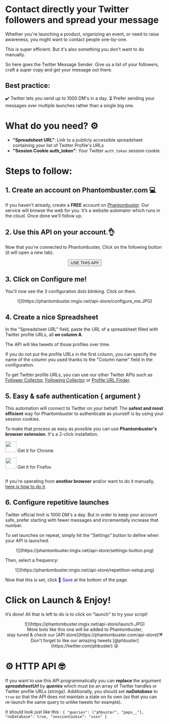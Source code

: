 # Contact directly your Twitter followers and spread your message

Whether you're launching a product, organizing an event, or need to raise awareness, you might want to contact people one-by-one. 

This is super efficient.
But it's also something you don't want to do manually.

So here goes the Twitter Message Sender. Give us a list of your followers, craft a super copy and get your message out there. 

## Best practice:
✔️ Twitter lets you send up to 1000 DM's in a day.
⏳ Prefer sending your messages over multiple launches rather than a single big one.

# What do you need? ⚙️
- **"Spreadsheet URL"**: Link to a publicly accessible spreadsheet containing your list of Twitter Profile's URLs
- **"Session Cookie auth_token"**: Your Twitter `auth_token` session cookie.

# Steps to follow:
## 1. Create an account on Phantombuster.com 💻
If you haven't already, create a **FREE** account on [Phantombuster](https://phantombuster.com/register). Our service will browse the web for you. It’s a website automator which runs in the cloud. Once done we'll follow up.

## 2. Use this API on your account.👌
Now that you're connected to Phantombuster, Click on the following button (it will open a new tab).

<center><button type="button" class="btn btn-warning callToAction" onclick="useThisApi()">USE THIS API!</button></center>

## 3. Click on Configure me!
You'll now see the 3 configuration dots blinking. Click on them.

<center>![](https://phantombuster.imgix.net/api-store/configure_me.JPG)</center>

## 4. Create a nice Spreadsheet
In the "Spreadsheet URL" field, paste the URL of a spreadsheet filled with Twitter profile URLs, all **on column A**.

The API will like tweets of those profiles over time.

If you do not put the profile URLs in the first column, you can specify the name of the column you used thanks to the "Column name" field in the configuration.

To get Twitter profile URLs, you can use our other Twitter APIs such as [Follower Collector](/api-store/4130/twitter-follower-collector), [Following Collector](/api-store/4457/twitter-following-collector) or [Profile URL Finder](/api-store/4485/twitter-profile-url-finder).

## 5. Easy & safe authentication { argument }

This automation will connect to Twitter on your behalf. The **safest and most efficient** way for Phantombuster to authenticate as yourself is by using your session cookies.

To make that process as easy as possible you can use **Phantombuster's browser extension**. It's a 2-click installation.

<div class="row" style="margin: 10px 0px;">
	<div class="col-xs-5 col-xs-offset-1">
		<a href="https://chrome.google.com/webstore/detail/phantombuster/mdlnjfcpdiaclglfbdkbleiamdafilil" 
		target="_blank">
			<div class="btn btn-default text-center" style="display: inline-block; align-items: center;">
				<p style="margin-top: 0px;">
				<img src="https://s3-eu-west-1.amazonaws.com/phantombuster-static/api-store/Browser+Extension/chrome.svg" style="height: 35px; box-shadow: 0px 0px 0px white">
				Get it for Chrome</p>
			</div>
		</a>
	</div>
	<div class="col-xs-5 col-xs-offset-1">
		<a href="https://addons.mozilla.org/fr/firefox/addon/phantombuster/" 
		target="_blank">
			<div class="btn btn-default text-center" style="display: inline-block; align-items: center;">
				<p style="margin-top: 0px;">
				<img src="https://s3-eu-west-1.amazonaws.com/phantombuster-static/api-store/Browser+Extension/firefox.svg" style="height: 35px; box-shadow: 0px 0px 0px white">
				Get it for Firefox</p>
			</div>
		</a>
	</div>	
</div>

If you're operating from **another browser** and/or want to do it manually, [here is how to do it](https://intercom.help/phantombuster/help-home/how-to-get-your-cookies-without-using-our-browser-extension).

## 6. Configure repetitive launches

Twitter official limit is 1000 DM's a day. But in order to keep your account safe, prefer starting with fewer messages and incrementally increase that number.

To set launches on repeat, simply hit the “Settings” button to define when your API is launched.

<center>![](https://phantombuster.imgix.net/api-store/settings-button.png)</center>

Then, select a frequency:

<center>![](https://phantombuster.imgix.net/api-store/repetition-setup.png)</center>

Now that this is set, click 💾 <span style="color:blue">Save</span> at the bottom of the page.

# Click on Launch & Enjoy!
It’s done! All that is left to do is to click on "launch" to try your script!
<center>![](https://phantombuster.imgix.net/api-store/launch.JPG)</center>

<center>More bots like this one will be added to Phantombuster,</center>
<center>stay tuned & check our [API store](https://phantombuster.com/api-store)!💗</center>
<center>Don't forget to like our amazing tweets [@phbuster](https://twitter.com/phbuster) 😜</center>

# ⚙ ️HTTP API 🤓

If you want to use this API programmatically you can **replace** the argument **_spreadsheetUrl_** by **_queries_** which must be an array of Twitter handles or Twitter profile URLs (strings). Additionally, you should set **_noDatabase_** to `true` so that the API does not maintain a state on its own (so that you can re-launch the same query to unlike tweets for example).

It should look just like this :
`{ "queries": ["phbuster", "paps__"], "noDatabase": true, "sessionCookie": "xxxx" }`
